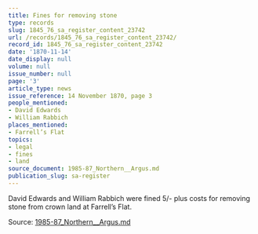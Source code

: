 ```yaml
---
title: Fines for removing stone
type: records
slug: 1845_76_sa_register_content_23742
url: /records/1845_76_sa_register_content_23742/
record_id: 1845_76_sa_register_content_23742
date: '1870-11-14'
date_display: null
volume: null
issue_number: null
page: '3'
article_type: news
issue_reference: 14 November 1870, page 3
people_mentioned:
- David Edwards
- William Rabbich
places_mentioned:
- Farrell’s Flat
topics:
- legal
- fines
- land
source_document: 1985-87_Northern__Argus.md
publication_slug: sa-register
---
```


David Edwards and William Rabbich were fined 5/- plus costs for removing stone from crown land at Farrell’s Flat.

Source: [1985-87_Northern__Argus.md](/downloads/markdown/1985-87_Northern__Argus.md)
